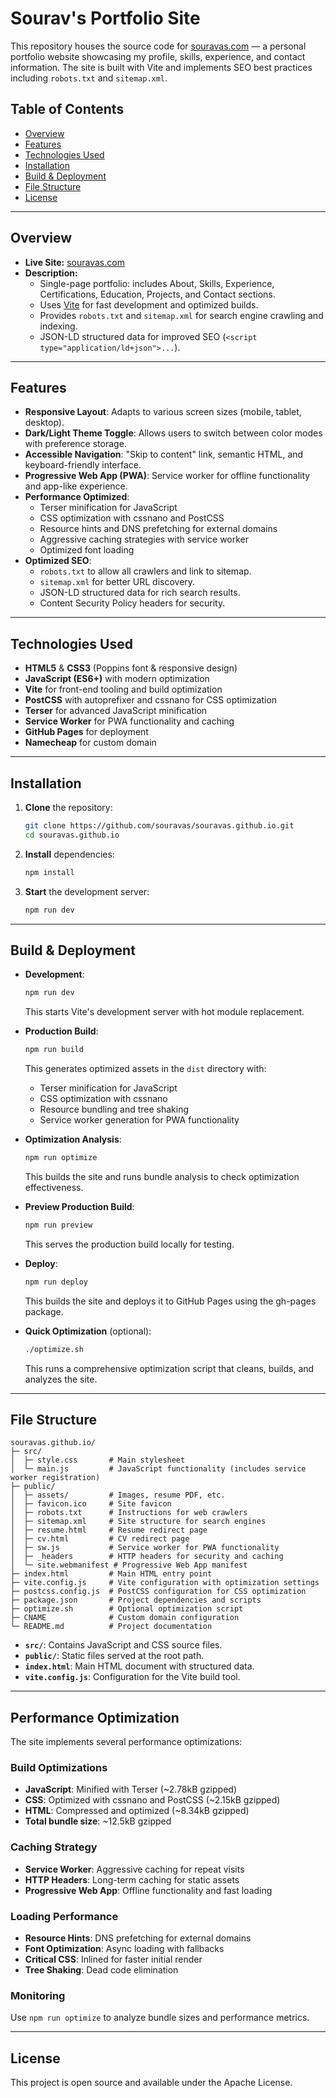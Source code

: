 # Sourav's Portfolio Site

This repository houses the source code for [souravas.com](https://souravas.com) — a personal portfolio website showcasing my profile, skills, experience, and contact information. The site is built with Vite and implements SEO best practices including `robots.txt` and `sitemap.xml`.

## Table of Contents

- [Overview](#overview)
- [Features](#features)
- [Technologies Used](#technologies-used)
- [Installation](#installation)
- [Build & Deployment](#build--deployment)
- [File Structure](#file-structure)
- [License](#license)

---

## Overview

- **Live Site:** [souravas.com](https://souravas.com)
- **Description:**
  - Single-page portfolio: includes About, Skills, Experience, Certifications, Education, Projects, and Contact sections.
  - Uses [Vite](https://vitejs.dev/) for fast development and optimized builds.
  - Provides `robots.txt` and `sitemap.xml` for search engine crawling and indexing.
  - JSON-LD structured data for improved SEO (`<script type="application/ld+json">...`).

---

## Features

- **Responsive Layout**: Adapts to various screen sizes (mobile, tablet, desktop).
- **Dark/Light Theme Toggle**: Allows users to switch between color modes with preference storage.
- **Accessible Navigation**: "Skip to content" link, semantic HTML, and keyboard-friendly interface.
- **Progressive Web App (PWA)**: Service worker for offline functionality and app-like experience.
- **Performance Optimized**:
  - Terser minification for JavaScript
  - CSS optimization with cssnano and PostCSS
  - Resource hints and DNS prefetching for external domains
  - Aggressive caching strategies with service worker
  - Optimized font loading
- **Optimized SEO**:
  - `robots.txt` to allow all crawlers and link to sitemap.
  - `sitemap.xml` for better URL discovery.
  - JSON-LD structured data for rich search results.
  - Content Security Policy headers for security.

---

## Technologies Used

- **HTML5** & **CSS3** (Poppins font & responsive design)
- **JavaScript (ES6+)** with modern optimization
- **Vite** for front-end tooling and build optimization
- **PostCSS** with autoprefixer and cssnano for CSS optimization
- **Terser** for advanced JavaScript minification
- **Service Worker** for PWA functionality and caching
- **GitHub Pages** for deployment
- **Namecheap** for custom domain

---

## Installation

1. **Clone** the repository:
    ```bash
    git clone https://github.com/souravas/souravas.github.io.git
    cd souravas.github.io
    ```

2. **Install** dependencies:
   ```bash
   npm install
   ```

3. **Start** the development server:
   ```bash
   npm run dev
   ```

---

## Build & Deployment

- **Development**:
  ```bash
  npm run dev
  ```
  This starts Vite's development server with hot module replacement.

- **Production Build**:
  ```bash
  npm run build
  ```
  This generates optimized assets in the `dist` directory with:
  - Terser minification for JavaScript
  - CSS optimization with cssnano
  - Resource bundling and tree shaking
  - Service worker generation for PWA functionality

- **Optimization Analysis**:
  ```bash
  npm run optimize
  ```
  This builds the site and runs bundle analysis to check optimization effectiveness.

- **Preview Production Build**:
  ```bash
  npm run preview
  ```
  This serves the production build locally for testing.

- **Deploy**:
  ```bash
  npm run deploy
  ```
  This builds the site and deploys it to GitHub Pages using the gh-pages package.

- **Quick Optimization** (optional):
  ```bash
  ./optimize.sh
  ```
  This runs a comprehensive optimization script that cleans, builds, and analyzes the site.

---

## File Structure

```
souravas.github.io/
├─ src/
│  ├─ style.css       # Main stylesheet
│  └─ main.js         # JavaScript functionality (includes service worker registration)
├─ public/
│  ├─ assets/         # Images, resume PDF, etc.
│  ├─ favicon.ico     # Site favicon
│  ├─ robots.txt      # Instructions for web crawlers
│  ├─ sitemap.xml     # Site structure for search engines
│  ├─ resume.html     # Resume redirect page
│  ├─ cv.html         # CV redirect page
│  ├─ sw.js           # Service worker for PWA functionality
│  ├─ _headers        # HTTP headers for security and caching
│  └─ site.webmanifest # Progressive Web App manifest
├─ index.html         # Main HTML entry point
├─ vite.config.js     # Vite configuration with optimization settings
├─ postcss.config.js  # PostCSS configuration for CSS optimization
├─ package.json       # Project dependencies and scripts
├─ optimize.sh        # Optional optimization script
├─ CNAME              # Custom domain configuration
└─ README.md          # Project documentation
```

- **`src/`**: Contains JavaScript and CSS source files.
- **`public/`**: Static files served at the root path.
- **`index.html`**: Main HTML document with structured data.
- **`vite.config.js`**: Configuration for the Vite build tool.

---

## Performance Optimization

The site implements several performance optimizations:

### **Build Optimizations**
- **JavaScript**: Minified with Terser (~2.78kB gzipped)
- **CSS**: Optimized with cssnano and PostCSS (~2.15kB gzipped)
- **HTML**: Compressed and optimized (~8.34kB gzipped)
- **Total bundle size**: ~12.5kB gzipped

### **Caching Strategy**
- **Service Worker**: Aggressive caching for repeat visits
- **HTTP Headers**: Long-term caching for static assets
- **Progressive Web App**: Offline functionality and fast loading

### **Loading Performance**
- **Resource Hints**: DNS prefetching for external domains
- **Font Optimization**: Async loading with fallbacks
- **Critical CSS**: Inlined for faster initial render
- **Tree Shaking**: Dead code elimination

### **Monitoring**
Use `npm run optimize` to analyze bundle sizes and performance metrics.

---

## License

This project is open source and available under the Apache License.